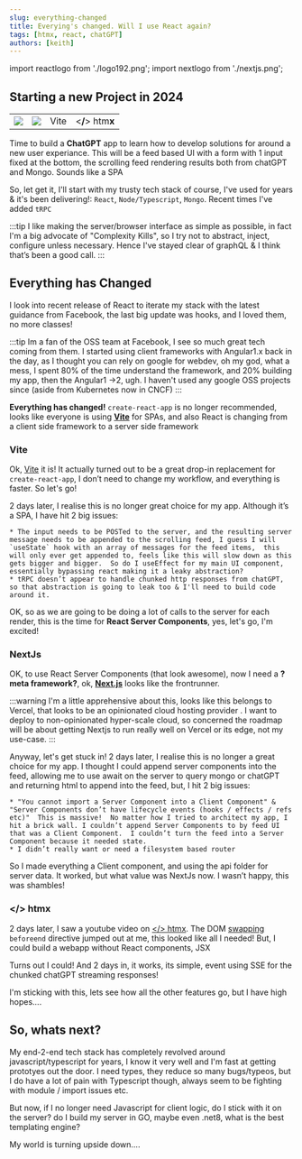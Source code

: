 ```yaml
---
slug: everything-changed
title: Everying's changed. Will I use React again?
tags: [htmx, react, chatGPT]
authors: [keith]
---
```


import reactlogo from './logo192.png';
import nextlogo from './nextjs.png';

## Starting a new Project in 2024

<table className="logotable" cellspacing="0" cellpadding="0">
<tr className="logotable">
    <td className="logotable"><img src={reactlogo} style={{width:"150px"}} /></td>
    <td className="logotable"><img src={nextlogo} style={{width:"200px"}} /></td>
    <td className="logotable"><span style={{margin: "0 15px"}} class="vite">Vite</span></td>
    <td className="logotable"><div className="logo">&lt;<b>/</b>&gt; htm<b>x</b></div></td>
</tr>
</table>


Time to build a **ChatGPT** app to learn how to develop solutions for around a new user experiance.  This will be a feed based UI with a form with 1 input fixed at the bottom, the scrolling feed rendering results both from chatGPT and Mongo. Sounds like a SPA

So, let get it, I'll start with my trusty tech stack of course,  I've used for years & it's been delivering!: `React`, `Node/Typescript`, `Mongo`. Recent times I've added `tRPC`



:::tip
	I like making the server/browser interface as simple as possible, in fact I'm a big advocate of "Complexity Kills", so I try not to abstract, inject, configure unless necessary.  Hence I've stayed clear of graphQL & I think that’s been a good call.
:::

## Everything has Changed

I look into recent release of React to iterate my stack with the latest guidance from Facebook, the last big update was hooks, and I loved them, no more classes!  

:::tip
Im a fan of the OSS team at Facebook, I see so much great tech coming from them.  I started using client frameworks with Angular1.x back in the day, as I thought you can rely on google for webdev, oh my god, what a mess, I spent 80% of the time understand the framework, and 20% building my app, then the Angular1 ->2, ugh.  I haven't used any google OSS projects since (aside from Kubernetes now in CNCF)
:::

**Everything has changed!**  `create-react-app` is no longer recommended, looks like everyone is using **[Vite](https://vitejs.dev/)** for SPAs, and also React is changing from a client side framework to a server side framework


### <span class="vite small" >Vite</span>

Ok, [Vite](https://vitejs.dev/) it is! It actually turned out to be a great drop-in replacement for `create-react-app`, I don’t need to change my workflow, and everything is faster.  So let's go!

2 days later, I realise this is no longer great choice for my app. Although it’s a SPA, I have hit 2 big issues:

	* The input needs to be POSTed to the server, and the resulting server message needs to be appended to the scrolling feed, I guess I will `useState` hook with an array of messages for the feed items,  this will only ever get appended to, feels like this will slow down as this gets bigger and bigger.  So do I useEffect for my main UI component, essentially bypassing react making it a leaky abstraction?
	* tRPC doesn’t appear to handle chunked http responses from chatGPT, so that abstraction is going to leak too & I'll need to build code around it.


OK, so as we are going to be doing a lot of calls to the server for each render, this is the time for **React Server Components**, yes, let's go, I'm excited! 

### NextJs

OK, to use React Server Components (that look awesome), now I need a **?meta framework?**, ok, **[Next.js](https://nextjs.org/)** looks like the frontrunner.  

:::warning
I'm a little apprehensive about this, looks like this belongs to Vercel, that looks to be an opinionated cloud hosting provider .  I want to deploy to non-opinionated hyper-scale cloud, so concerned the roadmap will be about getting Nextjs to run really well on Vercel or its edge, not my use-case.
:::

Anyway, let's get stuck in!  2 days later, I realise this is no longer a great choice for my app.  I thought I could append server components into the feed,   allowing me to use await on the server to query mongo or chatGPT and returning html to append into the feed, but, I hit 2 big issues:

	* "You cannot import a Server Component into a Client Component" &  "Server Components don’t have lifecycle events (hooks / effects / refs etc)"  This is massive!  No matter how I tried to architect my app, I hit a brick wall. I couldn’t append Server Components to by feed UI  that was a Client Component.  I couldn’t turn the feed into a Server Component because it needed state.
	* I didn’t really want or need a filesystem based router
	

So I made everything a Client component, and using the api folder for server data. It worked, but what value was NextJs now.  I wasn’t happy, this was shambles!  

### <span className="logo small">&lt;<b>/</b>&gt; htm<b>x</b></span>

2 days later, I saw a youtube video on [\</\> htmx](https://htmx.org/). The DOM [swapping](https://htmx.org/docs/#swapping) `beforeend` directive jumped out at me, this looked like all I needed!  But, I could build a webapp without React components, JSX

Turns out I could! And 2 days in, it works, its simple, event using SSE for the chunked chatGPT streaming responses!

I'm sticking with this, lets see how all the other features go, but I have high hopes....

## So, whats next?

My end-2-end tech stack has completely revolved around javascript/typescript for years, I know it very well and I'm fast at getting prototyes out the door.   I need types, they reduce so many bugs/typeos, but I do have a lot of pain with Typescript though, always seem to be fighting with module / import issues etc.

But now, if I no longer need Javascript for client logic, do I stick with it on the server? do I build my server in GO, maybe even .net8, what is the best templating engine?  

My world is turning upside down….

